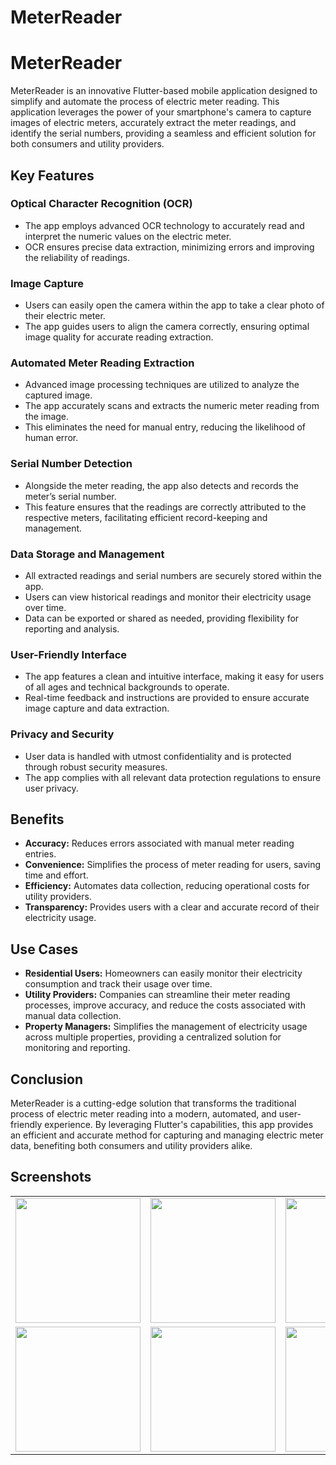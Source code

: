 # MeterReader
# MeterReader

MeterReader is an innovative Flutter-based mobile application designed to simplify and automate the process of electric meter reading. This application leverages the power of your smartphone's camera to capture images of electric meters, accurately extract the meter readings, and identify the serial numbers, providing a seamless and efficient solution for both consumers and utility providers.

## Key Features
### Optical Character Recognition (OCR)
- The app employs advanced OCR technology to accurately read and interpret the numeric values on the electric meter.
- OCR ensures precise data extraction, minimizing errors and improving the reliability of readings.

### Image Capture
- Users can easily open the camera within the app to take a clear photo of their electric meter.
- The app guides users to align the camera correctly, ensuring optimal image quality for accurate reading extraction.

### Automated Meter Reading Extraction
- Advanced image processing techniques are utilized to analyze the captured image.
- The app accurately scans and extracts the numeric meter reading from the image.
- This eliminates the need for manual entry, reducing the likelihood of human error.

### Serial Number Detection
- Alongside the meter reading, the app also detects and records the meter’s serial number.
- This feature ensures that the readings are correctly attributed to the respective meters, facilitating efficient record-keeping and management.

### Data Storage and Management
- All extracted readings and serial numbers are securely stored within the app.
- Users can view historical readings and monitor their electricity usage over time.
- Data can be exported or shared as needed, providing flexibility for reporting and analysis.

### User-Friendly Interface
- The app features a clean and intuitive interface, making it easy for users of all ages and technical backgrounds to operate.
- Real-time feedback and instructions are provided to ensure accurate image capture and data extraction.

### Privacy and Security
- User data is handled with utmost confidentiality and is protected through robust security measures.
- The app complies with all relevant data protection regulations to ensure user privacy.

## Benefits
- **Accuracy:** Reduces errors associated with manual meter reading entries.
- **Convenience:** Simplifies the process of meter reading for users, saving time and effort.
- **Efficiency:** Automates data collection, reducing operational costs for utility providers.
- **Transparency:** Provides users with a clear and accurate record of their electricity usage.

## Use Cases
- **Residential Users:** Homeowners can easily monitor their electricity consumption and track their usage over time.
- **Utility Providers:** Companies can streamline their meter reading processes, improve accuracy, and reduce the costs associated with manual data collection.
- **Property Managers:** Simplifies the management of electricity usage across multiple properties, providing a centralized solution for monitoring and reporting.

## Conclusion
MeterReader is a cutting-edge solution that transforms the traditional process of electric meter reading into a modern, automated, and user-friendly experience. By leveraging Flutter's capabilities, this app provides an efficient and accurate method for capturing and managing electric meter data, benefiting both consumers and utility providers alike.

## Screenshots

<table>
  <tr>
    <td><img src="https://github.com/user-attachments/assets/64475197-250d-4d95-b63f-5906626f3a44" width="200"></td>
    <td><img src="https://github.com/user-attachments/assets/6bc6f8fe-de2e-4618-ac66-3d338e397efa" width="200"></td>
    <td><img src="https://github.com/user-attachments/assets/7f18e899-355f-4145-bed1-681734b8828a" width="200"></td>
  </tr>
  <tr>
    <td><img src="https://github.com/user-attachments/assets/3e13c801-653a-437e-bb8e-0844beb1d559" width="200"></td>
    <td><img src="https://github.com/user-attachments/assets/522fb413-238f-4ae7-96ab-ef22b7a8d792" width="200"></td>
    <td><img src="https://github.com/user-attachments/assets/9d1ef911-1d0b-4578-b2a7-00fedc84be19" width="200"></td>
  </tr>
</table>

